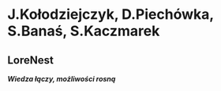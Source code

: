 # J.Kołodziejczyk, D.Piechówka, S.Banaś, S.Kaczmarek

## LoreNest

**_Wiedza łączy, możliwości rosną_**
